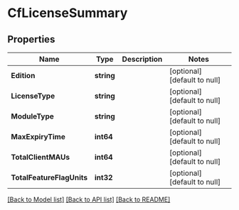 # CfLicenseSummary

## Properties
Name | Type | Description | Notes
------------ | ------------- | ------------- | -------------
**Edition** | **string** |  | [optional] [default to null]
**LicenseType** | **string** |  | [optional] [default to null]
**ModuleType** | **string** |  | [optional] [default to null]
**MaxExpiryTime** | **int64** |  | [optional] [default to null]
**TotalClientMAUs** | **int64** |  | [optional] [default to null]
**TotalFeatureFlagUnits** | **int32** |  | [optional] [default to null]

[[Back to Model list]](../README.md#documentation-for-models) [[Back to API list]](../README.md#documentation-for-api-endpoints) [[Back to README]](../README.md)

